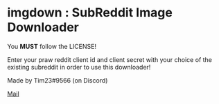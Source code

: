 # imgdown : SubReddit Image Downloader
You **__MUST__** follow the LICENSE!

Enter your praw reddit client id and client secret with your choice of the existing subreddit in order to use this downloader!

Made by Tim23#9566 (on Discord)

[Mail](mailto:info@endbot.kro.kr)
